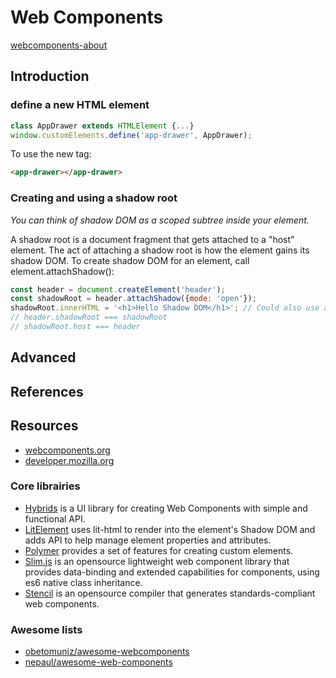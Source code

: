 # Web Components


<!-- tabs:start -->
[webcomponents-about](webcomponents-about.md ':include')

## Introduction

### define a new HTML element

```js
class AppDrawer extends HTMLElement {...}
window.customElements.define('app-drawer', AppDrawer);
```   
To use the new tag:
```html
<app-drawer></app-drawer>
```

### Creating and using a shadow root
*You can think of shadow DOM as a scoped subtree inside your element.*

A shadow root is a document fragment that gets attached to a "host" element. The act of attaching a shadow root is how the element gains its shadow DOM. To create shadow DOM for an element, call element.attachShadow():

```js
const header = document.createElement('header');
const shadowRoot = header.attachShadow({mode: 'open'});
shadowRoot.innerHTML = '<h1>Hello Shadow DOM</h1>'; // Could also use appendChild().
// header.shadowRoot === shadowRoot
// shadowRoot.host === header
```

## Advanced


## References


## Resources
* [webcomponents.org](https://www.webcomponents.org/)
* [developer.mozilla.org](https://developer.mozilla.org/en-US/docs/Web/Web_Components)


### Core librairies
* [Hybrids](https://github.com/hybridsjs/hybrids) is a UI library for creating Web Components with simple and functional API.
* [LitElement](https://github.com/Polymer/lit-element) uses lit-html to render into the element's Shadow DOM and adds API to help manage element properties and attributes.
* [Polymer](https://www.polymer-project.org/) provides a set of features for creating custom elements.
* [Slim.js](http://slimjs.com/) is an opensource lightweight web component library that provides data-binding and extended capabilities for components, using es6 native class inheritance.
* [Stencil](https://stenciljs.com/) is an opensource compiler that generates standards-compliant web components.

### Awesome lists
* [obetomuniz/awesome-webcomponents](https://github.com/obetomuniz/awesome-webcomponents)
* [nepaul/awesome-web-components](https://github.com/nepaul/awesome-web-components)

<!-- tabs:end -->
